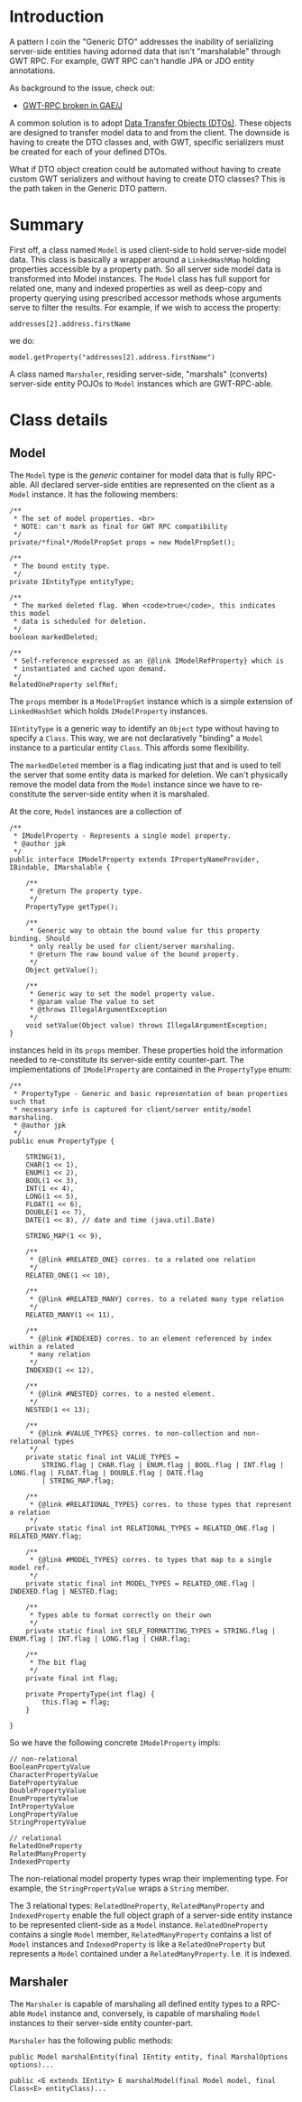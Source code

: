 # Introduction #
A pattern I coin the "Generic DTO" addresses the inability of serializing server-side entities having adorned data that isn't "marshalable" through GWT RPC.
For example, GWT RPC can't handle JPA or JDO entity annotations.

As background to the issue, check out:
  * [GWT-RPC broken in GAE/J](http://groups.google.com/group/google-web-toolkit-contributors/browse_thread/thread/3c768d8d33bfb1dc/5a38aa812c0ac52b?pli=1)

A common solution is to adopt [Data Transfer Objects (DTOs)](http://en.wikipedia.org/wiki/Data_transfer_object).  These objects are designed to transfer model data to and from the client.  The downside is having to create the DTO classes and, with GWT, specific serializers must be created for each of your defined DTOs.

What if DTO object creation could be automated without having to create custom GWT serializers and without having to create DTO classes?  This is the path taken in the Generic DTO pattern.

# Summary #
First off, a class named `Model` is used client-side to hold server-side model data.  This class is basically a wrapper around a `LinkedHashMap` holding properties accessible by a property path.  So all server side model data is transformed into Model instances.  The `Model` class has full support for related one, many and indexed properties as well as deep-copy and property querying using prescribed accessor methods whose arguments serve to filter the results.  For example, if we wish to access the property:
```
addresses[2].address.firstName
```

we do:
```
model.getProperty("addresses[2].address.firstName")
```

A class named `Marshaler`, residing server-side, "marshals" (converts) server-side entity POJOs to `Model` instances which are GWT-RPC-able.

# Class details #

## Model ##
The `Model` type is the _generic_ container for model data that is fully RPC-able.  All declared server-side entities are represented on the client as a `Model` instance.  It has the following members:

```
/**
 * The set of model properties. <br>
 * NOTE: can't mark as final for GWT RPC compatibility
 */
private/*final*/ModelPropSet props = new ModelPropSet();

/**
 * The bound entity type.
 */
private IEntityType entityType;

/**
 * The marked deleted flag. When <code>true</code>, this indicates this model
 * data is scheduled for deletion.
 */
boolean markedDeleted;

/**
 * Self-reference expressed as an {@link IModelRefProperty} which is
 * instantiated and cached upon demand.
 */
RelatedOneProperty selfRef;
```

The `props` member is a `ModelPropSet` instance which is a simple extension of `LinkedHashSet` which holds `IModelProperty` instances.

`IEntityType` is a generic way to identify an `Object` type without having to specify a `Class`.  This way, we are not declaratively "binding" a `Model` instance to a particular entity `Class`.  This affords some flexibility.

The `markedDeleted` member is a flag indicating just that and is used to tell the server that some entity data is marked for deletion.  We can't physically remove the model data from the `Model` instance since we have to re-constitute the server-side entity when it is marshaled.

At the core, `Model` instances are a collection of
```
/**
 * IModelProperty - Represents a single model property.
 * @author jpk
 */
public interface IModelProperty extends IPropertyNameProvider, IBindable, IMarshalable {

	/**
	 * @return The property type.
	 */
	PropertyType getType();

	/**
	 * Generic way to obtain the bound value for this property binding. Should
	 * only really be used for client/server marshaling.
	 * @return The raw bound value of the bound property.
	 */
	Object getValue();

	/**
	 * Generic way to set the model property value.
	 * @param value The value to set
	 * @throws IllegalArgumentException
	 */
	void setValue(Object value) throws IllegalArgumentException;
}
```
instances held in its `props` member.  These properties hold the information needed to re-constitute its server-side entity counter-part.  The implementations of `IModelProperty` are contained in the `PropertyType` enum:
```
/**
 * PropertyType - Generic and basic representation of bean properties such that
 * necessary info is captured for client/server entity/model marshaling.
 * @author jpk
 */
public enum PropertyType {

	STRING(1),
	CHAR(1 << 1),
	ENUM(1 << 2),
	BOOL(1 << 3),
	INT(1 << 4),
	LONG(1 << 5),
	FLOAT(1 << 6),
	DOUBLE(1 << 7),
	DATE(1 << 8), // date and time (java.util.Date)

	STRING_MAP(1 << 9),

	/**
	 * {@link #RELATED_ONE} corres. to a related one relation
	 */
	RELATED_ONE(1 << 10),

	/**
	 * {@link #RELATED_MANY} corres. to a related many type relation
	 */
	RELATED_MANY(1 << 11),

	/**
	 * {@link #INDEXED} corres. to an element referenced by index within a related
	 * many relation
	 */
	INDEXED(1 << 12),

	/**
	 * {@link #NESTED} corres. to a nested element.
	 */
	NESTED(1 << 13);

	/**
	 * {@link #VALUE_TYPES} corres. to non-collection and non-relational types
	 */
	private static final int VALUE_TYPES =
		STRING.flag | CHAR.flag | ENUM.flag | BOOL.flag | INT.flag | LONG.flag | FLOAT.flag | DOUBLE.flag | DATE.flag
		| STRING_MAP.flag;

	/**
	 * {@link #RELATIONAL_TYPES} corres. to those types that represent a relation
	 */
	private static final int RELATIONAL_TYPES = RELATED_ONE.flag | RELATED_MANY.flag;

	/**
	 * {@link #MODEL_TYPES} corres. to types that map to a single model ref.
	 */
	private static final int MODEL_TYPES = RELATED_ONE.flag | INDEXED.flag | NESTED.flag;

	/**
	 * Types able to format correctly on their own
	 */
	private static final int SELF_FORMATTING_TYPES = STRING.flag | ENUM.flag | INT.flag | LONG.flag | CHAR.flag;

	/**
	 * The bit flag
	 */
	private final int flag;

	private PropertyType(int flag) {
		this.flag = flag;
	}

}
```

So we have the following concrete `IModelProperty` impls:
```
// non-relational
BooleanPropertyValue
CharacterPropertyValue
DatePropertyValue
DoublePropertyValue
EnumPropertyValue
IntPropertyValue
LongPropertyValue
StringPropertyValue

// relational
RelatedOneProperty
RelatedManyProperty
IndexedProperty
```

The non-relational model property types wrap their implementing type.  For example, the `StringPropertyValue` wraps a `String` member.

The 3 relational types: `RelatedOneProperty`, `RelatedManyProperty` and `IndexedProperty` enable the full object graph of a server-side entity instance to be represented client-side as a `Model` instance.  `RelatedOneProperty` contains a single `Model` member, `RelatedManyProperty` contains a list of `Model` instances and `IndexedProperty` is like a `RelatedOneProperty` but represents a `Model` contained under a `RelatedManyProperty`.  I.e. it is indexed.

## Marshaler ##
The `Marshaler` is capable of marshaling all defined entity types to a RPC-able `Model` instance and, conversely, is capable of marshaling `Model` instances to their server-side entity counter-part.

`Marshaler` has the following public methods:
```
public Model marshalEntity(final IEntity entity, final MarshalOptions options)...

public <E extends IEntity> E marshalModel(final Model model, final Class<E> entityClass)...
```